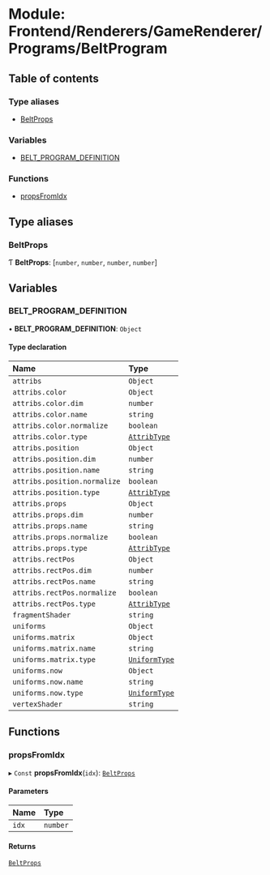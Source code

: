 # Module: Frontend/Renderers/GameRenderer/Programs/BeltProgram

## Table of contents

### Type aliases

- [BeltProps](Frontend_Renderers_GameRenderer_Programs_BeltProgram.md#beltprops)

### Variables

- [BELT_PROGRAM_DEFINITION](Frontend_Renderers_GameRenderer_Programs_BeltProgram.md#belt_program_definition)

### Functions

- [propsFromIdx](Frontend_Renderers_GameRenderer_Programs_BeltProgram.md#propsfromidx)

## Type aliases

### BeltProps

Ƭ **BeltProps**: [`number`, `number`, `number`, `number`]

## Variables

### BELT_PROGRAM_DEFINITION

• **BELT_PROGRAM_DEFINITION**: `Object`

#### Type declaration

| Name                         | Type                                                                                 |
| :--------------------------- | :----------------------------------------------------------------------------------- |
| `attribs`                    | `Object`                                                                             |
| `attribs.color`              | `Object`                                                                             |
| `attribs.color.dim`          | `number`                                                                             |
| `attribs.color.name`         | `string`                                                                             |
| `attribs.color.normalize`    | `boolean`                                                                            |
| `attribs.color.type`         | [`AttribType`](../enums/Frontend_Renderers_GameRenderer_EngineTypes.AttribType.md)   |
| `attribs.position`           | `Object`                                                                             |
| `attribs.position.dim`       | `number`                                                                             |
| `attribs.position.name`      | `string`                                                                             |
| `attribs.position.normalize` | `boolean`                                                                            |
| `attribs.position.type`      | [`AttribType`](../enums/Frontend_Renderers_GameRenderer_EngineTypes.AttribType.md)   |
| `attribs.props`              | `Object`                                                                             |
| `attribs.props.dim`          | `number`                                                                             |
| `attribs.props.name`         | `string`                                                                             |
| `attribs.props.normalize`    | `boolean`                                                                            |
| `attribs.props.type`         | [`AttribType`](../enums/Frontend_Renderers_GameRenderer_EngineTypes.AttribType.md)   |
| `attribs.rectPos`            | `Object`                                                                             |
| `attribs.rectPos.dim`        | `number`                                                                             |
| `attribs.rectPos.name`       | `string`                                                                             |
| `attribs.rectPos.normalize`  | `boolean`                                                                            |
| `attribs.rectPos.type`       | [`AttribType`](../enums/Frontend_Renderers_GameRenderer_EngineTypes.AttribType.md)   |
| `fragmentShader`             | `string`                                                                             |
| `uniforms`                   | `Object`                                                                             |
| `uniforms.matrix`            | `Object`                                                                             |
| `uniforms.matrix.name`       | `string`                                                                             |
| `uniforms.matrix.type`       | [`UniformType`](../enums/Frontend_Renderers_GameRenderer_EngineTypes.UniformType.md) |
| `uniforms.now`               | `Object`                                                                             |
| `uniforms.now.name`          | `string`                                                                             |
| `uniforms.now.type`          | [`UniformType`](../enums/Frontend_Renderers_GameRenderer_EngineTypes.UniformType.md) |
| `vertexShader`               | `string`                                                                             |

## Functions

### propsFromIdx

▸ `Const` **propsFromIdx**(`idx`): [`BeltProps`](Frontend_Renderers_GameRenderer_Programs_BeltProgram.md#beltprops)

#### Parameters

| Name  | Type     |
| :---- | :------- |
| `idx` | `number` |

#### Returns

[`BeltProps`](Frontend_Renderers_GameRenderer_Programs_BeltProgram.md#beltprops)
